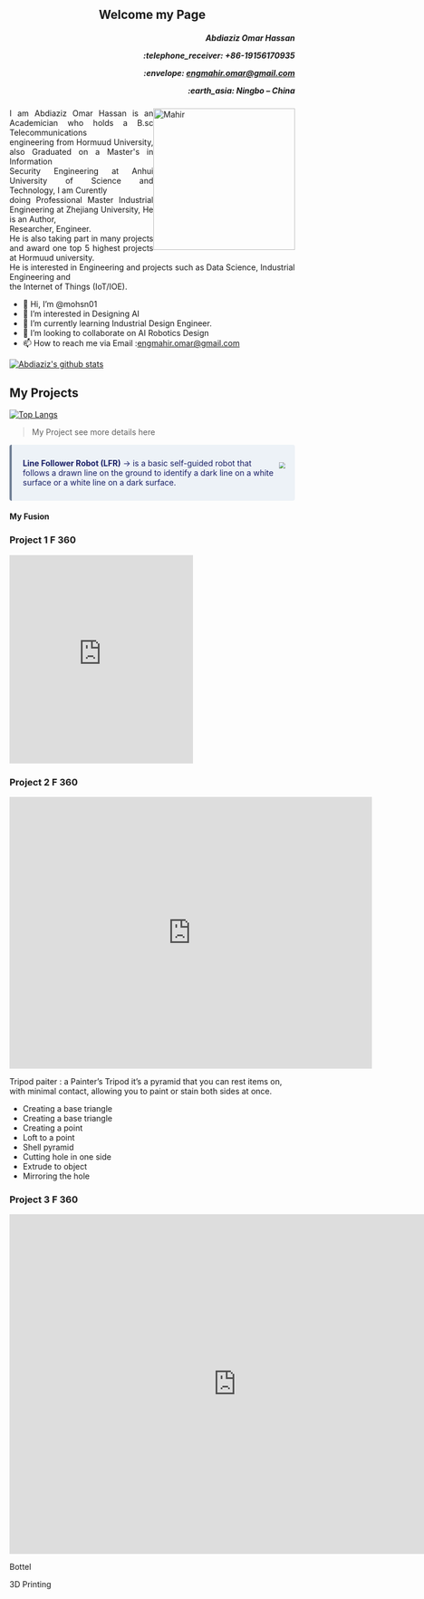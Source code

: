 <h2 align="center"> Welcome my Page </h2>
<h5 align="right"><p>Abdiaziz Omar Hassan</p><p>:telephone_receiver: +86-19156170935</p> 
<p>:envelope: <a href = "engmahir.omar@gmail.com"> engmahir.omar@gmail.com</a> </p> <p align = "right">:earth_asia: Ningbo – China </p></h5> 
 <img style="float: right;" alt= "Mahir"  width ="250" src="img/IMG_6278.JPG" >

<!-- <picture>
  <source media="(prefers-color-scheme: dark)" srcset="../img/BOT.jPG">
  <source media="(prefers-color-scheme: light)" srcset="../img/BOT.JPG">
  <img alt="Shows an illustrated sun in light mode and a moon with stars in dark mode." src="../img/IMG_6278.JPG">
</picture> -->
>
>
<p style='text-align: justify;'>
 I am Abdiaziz Omar Hassan is an Academician who holds a  B.sc Telecommunications <br> engineering from Hormuud  University, also Graduated on a Master's in Information <br> Security Engineering at Anhui University of Science and Technology, I am Curently <br> doing Professional Master Industrial Engineering at Zhejiang University, He is an Author, <br> Researcher, Engineer.<br>
 He is also taking part in many projects and award one top 5 highest projects at Hormuud university.<br>
He is interested in Engineering and projects such as Data Science, Industrial Engineering and <br> the Internet of Things (IoT/IOE). </p> 

>
>
* 👋 Hi, I’m @mohsn01
* 👀 I’m interested in Designing AI
* 🌱 I’m currently learning Industrial Design Engineer.
* 💞️ I’m looking to collaborate on AI Robotics Design
* 📫 How to reach me via Email :engmahir.omar@gmail.com
>

[![Abdiaziz's github stats](https://github-readme-stats.vercel.app/api?username=mohsn01&show_icons=true&theme=default)](https://github.com/mohsn01/)



## My Projects ##

[![Top Langs](https://github-readme-stats.vercel.app/api/top-langs/?username=mohsn01&layout=compact)](https://github.com/anuraghazra/github-readme-stats)

> My Project  see more details here  

<!-- <img style="float: right;" width="300" src="img/BOT.JPG">
<br/>
Line Follower Robot (LFR) is a basic self-guided robot that follows a drawn line on the ground to identify a dark line on a white surface or a white line on a dark surface. -->
<div class="warning" style='background-color:#EDF2F7; color:#1A2067; border-left: solid #718096 4px; border-radius: 4px;'>
<p style='padding:0.7em; margin-left:0.7em; display: inline-block;'>
<img src="img/BOT.JPG" style="zoom:70%;  float:right; padding:0.7em"/>
<b>Line Follower Robot (LFR)</b>  &rarr;  is a basic self-guided robot that follows a drawn line on the ground to identify a dark line on a white surface or a white line on a dark surface.<br>
</p>
</div>
<!-- <br>
<br>
<br>
<br>
<br>
<br>
<br>
<br>
<br> -->
<h4><p style='text-align: left;'>
My Fusion 

### Project 1 F 360
</p></h4>

<iframe src="https://myhub.autodesk360.com/ue2fba46f/shares/public/SH9285eQTcf875d3c53903b9d04fb3842395?mode=embed" width="324" height="368" allowfullscreen="true" webkitallowfullscreen="true" mozallowfullscreen="true"  frameborder="0"></iframe>
<h4><p style='text-align: left;'>

### Project 2 F 360
<iframe src="https://myhub.autodesk360.com/ue2fba46f/shares/public/SH9285eQTcf875d3c5399274fd6e5a86a295?mode=embed" width="640" height="480" allowfullscreen="true" webkitallowfullscreen="true" mozallowfullscreen="true"  frameborder="0"></iframe>

Tripod paiter : a Painter’s Tripod it’s a pyramid that you can rest items on, with minimal contact, allowing you to paint or stain both sides at once.

- Creating a base triangle
- Creating a base triangle
- Creating a point
- Loft to a point
- Shell pyramid
- Cutting hole in one side
- Extrude to object
- Mirroring the hole

### Project 3 F 360

<iframe src="https://myhub.autodesk360.com/ue2fba46f/shares/public/SH9285eQTcf875d3c539ab0c6ca45543f978?mode=embed" width="800" height="600" allowfullscreen="true" webkitallowfullscreen="true" mozallowfullscreen="true"  frameborder="0"></iframe>

Bottel 



3D Printing </p></h4>